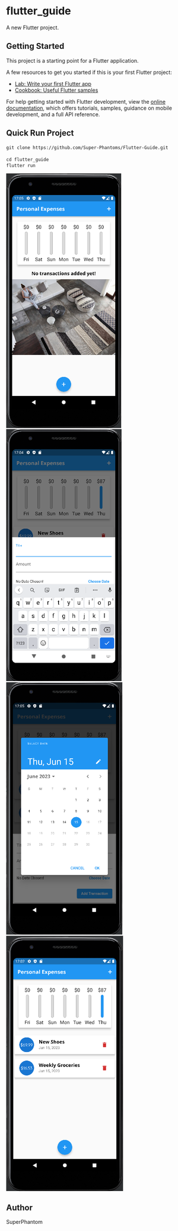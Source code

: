 # flutter_guide

A new Flutter project.

## Getting Started

This project is a starting point for a Flutter application.

A few resources to get you started if this is your first Flutter project:

- [Lab: Write your first Flutter app](https://docs.flutter.dev/get-started/codelab)
- [Cookbook: Useful Flutter samples](https://docs.flutter.dev/cookbook)

For help getting started with Flutter development, view the
[online documentation](https://docs.flutter.dev/), which offers tutorials,
samples, guidance on mobile development, and a full API reference.

## Quick Run Project

```
git clone https://github.com/Super-Phantoms/Flutter-Guide.git

cd flutter_guide
flutter run
```
![1](/docs/1.png)
![2](/docs/2.png)
![3](/docs/3.png)
![4](/docs/4.png)

## Author
SuperPhantom